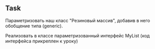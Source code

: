 ## Task

Параметризовать наш класс "Резиновый массив", добавив в него обобщение типа (generic).

Реализовать в классе параметризованный интерфейс MyList (код интерфейса прикреплен к уроку) 













